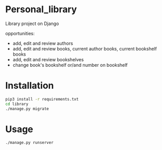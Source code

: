 # Personal_library
Library project on Django

opportunities:
* add, edit and review authors
* add, edit and review books, current author books, current bookshelf books
* add, edit and review bookshelves
* change book's bookshelf or/and number on bookshelf

# Installation
```bash
pip3 install -r requirements.txt
cd library
./manage.py migrate
```
# Usage
```bash
./manage.py runserver
```
